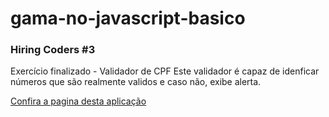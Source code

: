 # gama-no-javascript-basico
### Hiring Coders #3
Exercício finalizado - Validador de CPF
Este validador é capaz de idenficar números que são realmente validos e caso não, exibe alerta. 

[Confira a pagina desta aplicação](https://gisellebarbosa.github.io/Validador-de-CPF/) 

